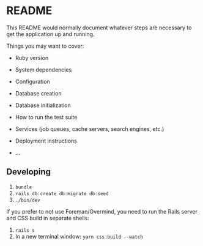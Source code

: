 # README

This README would normally document whatever steps are necessary to get the
application up and running.

Things you may want to cover:

* Ruby version

* System dependencies

* Configuration

* Database creation

* Database initialization

* How to run the test suite

* Services (job queues, cache servers, search engines, etc.)

* Deployment instructions

* ...

## Developing

1. `bundle`
2. `rails db:create db:migrate db:seed`
3. `./bin/dev`

If you prefer to not use Foreman/Overmind, you need to run the Rails server and CSS build in separate shells:

1. `rails s`
2. In a new terminal window: `yarn css:build --watch`
